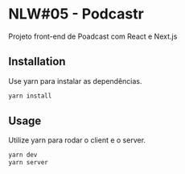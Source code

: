 # NLW#05 - Podcastr

Projeto front-end de Poadcast com React e Next.js

## Installation

Use yarn para instalar as dependências.

```bash
yarn install
```

## Usage

Utilize yarn para rodar o client e o server.

```bash
yarn dev
yarn server
```
